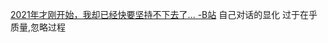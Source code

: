 [2021年才刚开始，我却已经快要坚持不下去了... -B站](https://www.bilibili.com/video/BV1Ty4y1E72T?p=1)
	自己对话的显化
	过于在乎质量,忽略过程

